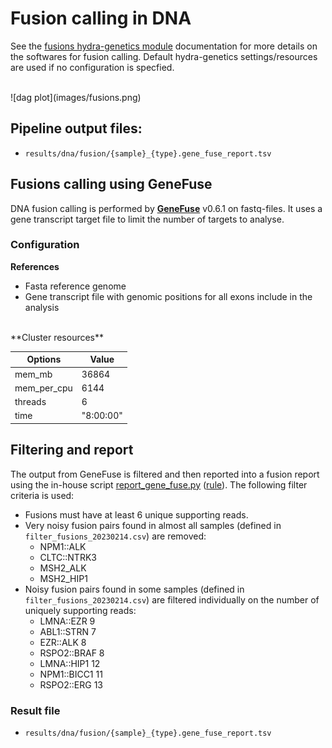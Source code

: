 # Fusion calling in DNA
See the [fusions hydra-genetics module](https://snv_indels.readthedocs.io/en/latest/) documentation for more details on the softwares for fusion calling. Default hydra-genetics settings/resources are used if no configuration is specfied.

<br />
![dag plot](images/fusions.png)

## Pipeline output files:

* `results/dna/fusion/{sample}_{type}.gene_fuse_report.tsv`

## Fusions calling using GeneFuse
DNA fusion calling is performed by **[GeneFuse](https://github.com/OpenGene/GeneFuse)** v0.6.1 on fastq-files. It uses a gene transcript target file to limit the number of targets to analyse.

### Configuration

**References**

* Fasta reference genome
* Gene transcript file with genomic positions for all exons include in the analysis  

<br />
**Cluster resources**

| **Options** | **Value** |
|-------------|-|
| mem_mb | 36864 |
| mem_per_cpu | 6144 |
| threads | 6 |
| time | "8:00:00" |

## Filtering and report
The output from GeneFuse is filtered and then reported into a fusion report using the in-house script [report_gene_fuse.py](https://github.com/genomic-medicine-sweden/Twist_Solid/blob/develop/workflow/scripts/report_gene_fuse.py) ([rule](https://github.com/genomic-medicine-sweden/Twist_Solid/blob/develop/workflow/rules/report_gene_fuse.smk)). The following filter criteria is used:

* Fusions must have at least 6 unique supporting reads.
* Very noisy fusion pairs found in almost all samples (defined in `filter_fusions_20230214.csv`) are removed:
    - NPM1::ALK
    - CLTC::NTRK3
    - MSH2_ALK
    - MSH2_HIP1
* Noisy fusion pairs found in some samples (defined in `filter_fusions_20230214.csv`) are filtered individually on the number of uniquely supporting reads:
    - LMNA::EZR 9
    - ABL1::STRN 7
    - EZR::ALK 8
    - RSPO2::BRAF 8
    - LMNA::HIP1 12
    - NPM1::BICC1 11
    - RSPO2::ERG 13

### Result file

* `results/dna/fusion/{sample}_{type}.gene_fuse_report.tsv`

<br />
